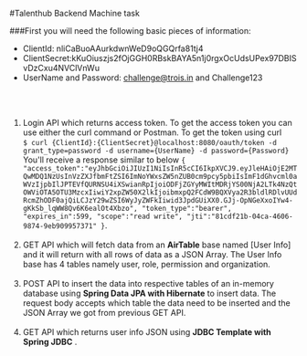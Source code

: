 #Talenthub Backend Machine task

###First you will need the following basic pieces of information:

 * ClientId: nliCaBuoAAurkdwnWeD9oQGQrfa81tj4
 * ClientSecret:kKuOiuszjs2fOjGGH0RBskBAYA5n1j0rgxOcUdsUPex97DBISvDzCxu4NVClVnWu
 * UserName and Password: challenge@trois.in and Challenge123

<br/><br/>
1. Login API which returns access token. To get the access token you can use either the curl command or  Postman. To get the token using curl<br/> 
`$ curl {ClientId}:{ClientSecret}@localhost:8080/oauth/token -d grant_type=password -d username={UserName} -d password={Password}`<br/>
You'll receive a response similar to below
`{
   "access_token":"eyJhbGciOiJIUzI1NiIsInR5cCI6IkpXVCJ9.eyJleHAiOjE2MTQwMDQ1NzUsInVzZXJfbmFtZSI6ImNoYWxsZW5nZUB0cm9pcy5pbiIsImF1dGhvcml0aWVzIjpbIlJPTEVfQURNSU4iXSwianRpIjoiODFjZGYyMWItMDRjYS00NjA2LTk4NzQtOWViOTA5OTU3MzcxIiwiY2xpZW50X2lkIjoibmxpQ2FCdW9BQXVya2R3bldlRDlvUUdRcmZhODF0ajQiLCJzY29wZSI6WyJyZWFkIiwid3JpdGUiXX0.GJj-OpNGeXxoIYw4-gKkSb_lqWW8Qv6K6ealOt4Xbzo",
   "token_type":"bearer",
   "expires_in":599,
   "scope":"read write",
   "jti":"81cdf21b-04ca-4606-9874-9eb909957371"
}`.
<br/><br/>
1. GET API which will fetch data from an **AirTable** base named [User Info] and it will return with all rows of data as a JSON Array. The User Info base has 4 tables namely user, role, permission and organization. 
<br/><br/>
1. POST API to insert the data into respective tables of an in-memory database using **Spring Data JPA with Hibernate** to insert data. The request body accepts which table the data need to be inserted and the JSON Array we got from previous GET API.
<br/><br/>
1. GET API which returns user info JSON using **JDBC Template with Spring JDBC** .
<br/><br/>

